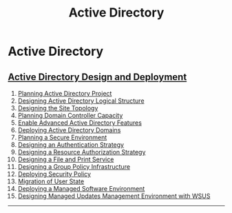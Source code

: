 ﻿---
title: Active Directory
filename: ActiveDirectory\readme.md
ms.date: 2022.6.23
---

# Active Directory

## [Active Directory Design and Deployment](Active-Directory-Design-and-Deployment)

1. [Planning Active Directory Project](Planning-Active-Directory-Project)
1. [Designing Active Directory Logical Structure](Designing-Active-Directory-Logical-Structure)
1. [Designing the Site Topology](Designing-the-Site-Topology)
1. [Planning Domain Controller Capacity](Planning-Domain-Controller-Capacity)
1. [Enable Advanced Active Directory Features](Enable-Advanced-Active-Directory-Features)
1. [Deploying Active Directory Domains](Deploying-Active-Directory-Domains)
1. [Planning a Secure Environment](Planning-a-Secure-Environment)
1. [Designing an Authentication Strategy](Designing-an-Authentication-Strategy)
1. [Designing a Resource Authorization Strategy](Designing-a-Resource-Authorization-Strategy)
1. [Designing a File and Print Service](Designing-a-File-and-Print-Service)
1. [Designing a Group Policy Infrastructure](Designing-a-Group-Policy-Infrastructure)
1. [Deploying Security Policy](Deploying-Security-Policy)
1. [Migration of User State](Migration-of-User-State)
1. [Deploying a Managed Software Environment](Deploying-a-Managed-Software-Environment)
1. [Designing Managed Updates Management Environment with WSUS](Designing-Managed-Updates-Management-Environment-with-WSUS)

---
